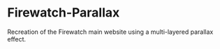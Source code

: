 # Firewatch-Parallax
Recreation of the Firewatch main website using a multi-layered parallax effect.
